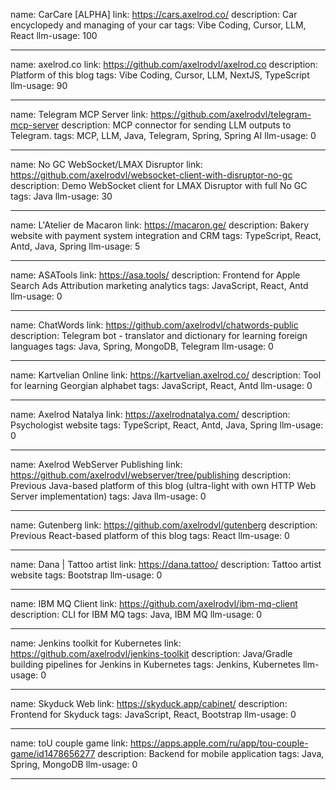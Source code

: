 name: CarCare [ALPHA]
link: https://cars.axelrod.co/
description: Car encyclopedy and managing of your car
tags: Vibe Coding, Cursor, LLM, React
llm-usage: 100

---

name: axelrod.co
link: https://github.com/axelrodvl/axelrod.co
description: Platform of this blog
tags: Vibe Coding, Cursor, LLM, NextJS, TypeScript
llm-usage: 90

---

name: Telegram MCP Server
link: https://github.com/axelrodvl/telegram-mcp-server
description: MCP connector for sending LLM outputs to Telegram.
tags: MCP, LLM, Java, Telegram, Spring, Spring AI
llm-usage: 0

---

name: No GC WebSocket/LMAX Disruptor
link: https://github.com/axelrodvl/websocket-client-with-disruptor-no-gc
description: Demo WebSocket client for LMAX Disruptor with full No GC
tags: Java
llm-usage: 30

---

name: L'Atelier de Macaron
link: https://macaron.ge/
description: Bakery website with payment system integration and CRM
tags: TypeScript, React, Antd, Java, Spring
llm-usage: 5

---

name: ASATools
link: https://asa.tools/
description: Frontend for Apple Search Ads Attribution marketing analytics
tags: JavaScript, React, Antd
llm-usage: 0

---

name: ChatWords
link: https://github.com/axelrodvl/chatwords-public
description: Telegram bot - translator and dictionary for learning foreign languages
tags: Java, Spring, MongoDB, Telegram
llm-usage: 0

---

name: Kartvelian Online
link: https://kartvelian.axelrod.co/
description: Tool for learning Georgian alphabet
tags: JavaScript, React, Antd
llm-usage: 0

---

name: Axelrod Natalya
link: https://axelrodnatalya.com/
description: Psychologist website
tags: TypeScript, React, Antd, Java, Spring
llm-usage: 0

---

name: Axelrod WebServer Publishing
link: https://github.com/axelrodvl/webserver/tree/publishing
description: Previous Java-based platform of this blog (ultra-light with own HTTP Web Server implementation)
tags: Java
llm-usage: 0

---

name: Gutenberg
link: https://github.com/axelrodvl/gutenberg
description: Previous React-based platform of this blog
tags: React
llm-usage: 0

---

name: Dana | Tattoo artist
link: https://dana.tattoo/
description: Tattoo artist website
tags: Bootstrap
llm-usage: 0

---

name: IBM MQ Client
link: https://github.com/axelrodvl/ibm-mq-client
description: CLI for IBM MQ
tags: Java, IBM MQ
llm-usage: 0

---

name: Jenkins toolkit for Kubernetes
link: https://github.com/axelrodvl/jenkins-toolkit
description: Java/Gradle building pipelines for Jenkins in Kubernetes
tags: Jenkins, Kubernetes
llm-usage: 0

---

name: Skyduck Web
link: https://skyduck.app/cabinet/
description: Frontend for Skyduck
tags: JavaScript, React, Bootstrap
llm-usage: 0

---

name: toU couple game
link: https://apps.apple.com/ru/app/tou-couple-game/id1478656277
description: Backend for mobile application
tags: Java, Spring, MongoDB
llm-usage: 0

---